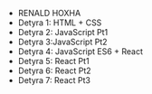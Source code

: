 - RENALD HOXHA 
- Detyra 1: HTML + CSS
- Detyra 2: JavaScript Pt1
- Detyra 3:JavaScript Pt2
- Detyra 4: JavaScript ES6 + React
- Detyra 5: React Pt1
- Detyra 6: React Pt2
- Detyra 7: React Pt3
